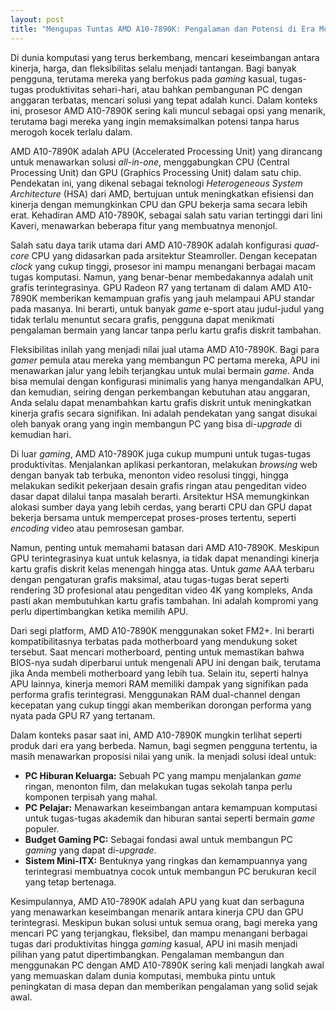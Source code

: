 ```yaml
---
layout: post
title: "Mengupas Tuntas AMD A10-7890K: Pengalaman dan Potensi di Era Modern"
---
```


Di dunia komputasi yang terus berkembang, mencari keseimbangan antara kinerja, harga, dan fleksibilitas selalu menjadi tantangan. Bagi banyak pengguna, terutama mereka yang berfokus pada *gaming* kasual, tugas-tugas produktivitas sehari-hari, atau bahkan pembangunan PC dengan anggaran terbatas, mencari solusi yang tepat adalah kunci. Dalam konteks ini, prosesor AMD A10-7890K sering kali muncul sebagai opsi yang menarik, terutama bagi mereka yang ingin memaksimalkan potensi tanpa harus merogoh kocek terlalu dalam.

AMD A10-7890K adalah APU (Accelerated Processing Unit) yang dirancang untuk menawarkan solusi *all-in-one*, menggabungkan CPU (Central Processing Unit) dan GPU (Graphics Processing Unit) dalam satu chip. Pendekatan ini, yang dikenal sebagai teknologi *Heterogeneous System Architecture* (HSA) dari AMD, bertujuan untuk meningkatkan efisiensi dan kinerja dengan memungkinkan CPU dan GPU bekerja sama secara lebih erat. Kehadiran AMD A10-7890K, sebagai salah satu varian tertinggi dari lini Kaveri, menawarkan beberapa fitur yang membuatnya menonjol.

Salah satu daya tarik utama dari AMD A10-7890K adalah konfigurasi *quad-core* CPU yang didasarkan pada arsitektur Steamroller. Dengan kecepatan *clock* yang cukup tinggi, prosesor ini mampu menangani berbagai macam tugas komputasi. Namun, yang benar-benar membedakannya adalah unit grafis terintegrasinya. GPU Radeon R7 yang tertanam di dalam AMD A10-7890K memberikan kemampuan grafis yang jauh melampaui APU standar pada masanya. Ini berarti, untuk banyak *game* e-sport atau judul-judul yang tidak terlalu menuntut secara grafis, pengguna dapat menikmati pengalaman bermain yang lancar tanpa perlu kartu grafis diskrit tambahan.

Fleksibilitas inilah yang menjadi nilai jual utama AMD A10-7890K. Bagi para *gamer* pemula atau mereka yang membangun PC pertama mereka, APU ini menawarkan jalur yang lebih terjangkau untuk mulai bermain *game*. Anda bisa memulai dengan konfigurasi minimalis yang hanya mengandalkan APU, dan kemudian, seiring dengan perkembangan kebutuhan atau anggaran, Anda selalu dapat menambahkan kartu grafis diskrit untuk meningkatkan kinerja grafis secara signifikan. Ini adalah pendekatan yang sangat disukai oleh banyak orang yang ingin membangun PC yang bisa di-*upgrade* di kemudian hari.

Di luar *gaming*, AMD A10-7890K juga cukup mumpuni untuk tugas-tugas produktivitas. Menjalankan aplikasi perkantoran, melakukan *browsing* web dengan banyak tab terbuka, menonton video resolusi tinggi, hingga melakukan sedikit pekerjaan desain grafis ringan atau pengeditan video dasar dapat dilalui tanpa masalah berarti. Arsitektur HSA memungkinkan alokasi sumber daya yang lebih cerdas, yang berarti CPU dan GPU dapat bekerja bersama untuk mempercepat proses-proses tertentu, seperti *encoding* video atau pemrosesan gambar.

Namun, penting untuk memahami batasan dari AMD A10-7890K. Meskipun GPU terintegrasinya kuat untuk kelasnya, ia tidak dapat menandingi kinerja kartu grafis diskrit kelas menengah hingga atas. Untuk *game* AAA terbaru dengan pengaturan grafis maksimal, atau tugas-tugas berat seperti rendering 3D profesional atau pengeditan video 4K yang kompleks, Anda pasti akan membutuhkan kartu grafis tambahan. Ini adalah kompromi yang perlu dipertimbangkan ketika memilih APU.

Dari segi platform, AMD A10-7890K menggunakan soket FM2+. Ini berarti kompatibilitasnya terbatas pada motherboard yang mendukung soket tersebut. Saat mencari motherboard, penting untuk memastikan bahwa BIOS-nya sudah diperbarui untuk mengenali APU ini dengan baik, terutama jika Anda membeli motherboard yang lebih tua. Selain itu, seperti halnya APU lainnya, kinerja memori RAM memiliki dampak yang signifikan pada performa grafis terintegrasi. Menggunakan RAM dual-channel dengan kecepatan yang cukup tinggi akan memberikan dorongan performa yang nyata pada GPU R7 yang tertanam.

Dalam konteks pasar saat ini, AMD A10-7890K mungkin terlihat seperti produk dari era yang berbeda. Namun, bagi segmen pengguna tertentu, ia masih menawarkan proposisi nilai yang unik. Ia menjadi solusi ideal untuk:

*   **PC Hiburan Keluarga:** Sebuah PC yang mampu menjalankan *game* ringan, menonton film, dan melakukan tugas sekolah tanpa perlu komponen terpisah yang mahal.
*   **PC Pelajar:** Menawarkan keseimbangan antara kemampuan komputasi untuk tugas-tugas akademik dan hiburan santai seperti bermain *game* populer.
*   **Budget Gaming PC:** Sebagai fondasi awal untuk membangun PC *gaming* yang dapat di-*upgrade*.
*   **Sistem Mini-ITX:** Bentuknya yang ringkas dan kemampuannya yang terintegrasi membuatnya cocok untuk membangun PC berukuran kecil yang tetap bertenaga.

Kesimpulannya, AMD A10-7890K adalah APU yang kuat dan serbaguna yang menawarkan keseimbangan menarik antara kinerja CPU dan GPU terintegrasi. Meskipun bukan solusi untuk semua orang, bagi mereka yang mencari PC yang terjangkau, fleksibel, dan mampu menangani berbagai tugas dari produktivitas hingga *gaming* kasual, APU ini masih menjadi pilihan yang patut dipertimbangkan. Pengalaman membangun dan menggunakan PC dengan AMD A10-7890K sering kali menjadi langkah awal yang memuaskan dalam dunia komputasi, membuka pintu untuk peningkatan di masa depan dan memberikan pengalaman yang solid sejak awal.
